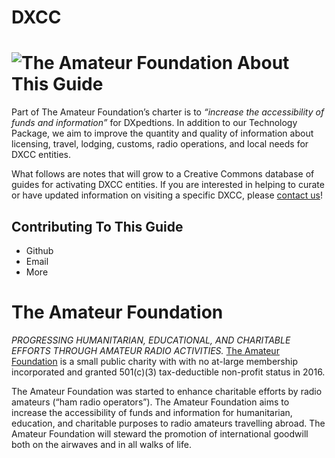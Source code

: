 # DXCC

![The Amateur Foundation](http://amateurfoundation.org/wp-content/uploads/2016/07/LargeBlackLogoTransparent-e1468275572773.png)
About This Guide
================
Part of The Amateur Foundation’s charter is to _“increase the accessibility of funds and information”_ for DXpedtions.  In addition to our Technology Package, we aim to improve the quantity and quality of information about licensing, travel, lodging, customs, radio operations, and local needs for DXCC entities.

What follows are notes that will grow to a Creative Commons database of guides for activating DXCC entities.  If you are interested in helping to curate or have updated information on visiting a specific DXCC, please [contact us](mailto:info@amateurfoundation.org)!

Contributing To This Guide
--------------------------
* Github
* Email
* More

The Amateur Foundation
======================
_PROGRESSING HUMANITARIAN, EDUCATIONAL, AND CHARITABLE EFFORTS THROUGH AMATEUR RADIO ACTIVITIES._
[The Amateur Foundation](http://amateurfoundation.org) is a small public charity with with no at-large membership incorporated and granted 501(c)(3) tax-deductible non-profit status in 2016.

The Amateur Foundation was started to enhance charitable efforts by radio amateurs (“ham radio operators”). The Amateur Foundation aims to increase the accessibility of funds and information for humanitarian, education, and charitable purposes to radio amateurs travelling abroad. The Amateur Foundation will steward the promotion of international goodwill both on the airwaves and in all walks of life.
